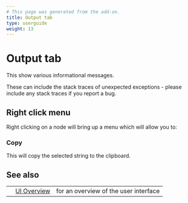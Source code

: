 ```yaml
---
# This page was generated from the add-on.
title: Output tab
type: userguide
weight: 13
---
```


# Output tab

This show various informational messages.

These can include the stack traces of unexpected exceptions - please include any stack traces
if you report a bug.

## Right click menu

Right clicking on a node will bring up a menu which will allow you to:

### Copy

This will copy the selected string to the clipboard.

## See also

|     |                                  |                                       |
| --- | -------------------------------- | ------------------------------------- |
|     | [UI Overview](/docs/desktop/ui/) | for an overview of the user interface |
